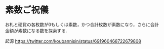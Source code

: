 # 素数ご祝儀
お札と硬貨の各枚数が0もしくは素数，かつ合計枚数が素数になり，さらに合計金額が素数になる数を探索する．

起源
https://twitter.com/koubannisin/status/691960468722679808
